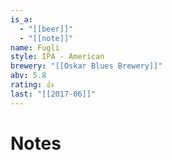 ```yaml
---
is_a:
  - "[[beer]]"
  - "[[note]]"
name: Fugli
style: IPA - American
brewery: "[[Oskar Blues Brewery]]"
abv: 5.8
rating: 👍
last: "[[2017-06]]"
---
```

# Notes

